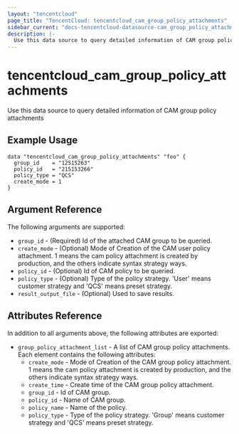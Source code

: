 ```yaml
---
layout: "tencentcloud"
page_title: "TencentCloud: tencentcloud_cam_group_policy_attachments"
sidebar_current: "docs-tencentcloud-datasource-cam_group_policy_attachments"
description: |-
  Use this data source to query detailed information of CAM group policy attachments
---
```


# tencentcloud_cam_group_policy_attachments

Use this data source to query detailed information of CAM group policy attachments

## Example Usage

```hcl
data "tencentcloud_cam_group_policy_attachments" "foo" {
  group_id    = "12515263"
  policy_id   = "215153266"
  policy_type = "QCS"
  create_mode = 1
}
```

## Argument Reference

The following arguments are supported:

* `group_id` - (Required) Id of the attached CAM group to be queried.
* `create_mode` - (Optional) Mode of Creation of the CAM user policy attachment. 1 means the cam policy attachment is created by production, and the others indicate syntax strategy ways.
* `policy_id` - (Optional) Id of CAM policy to be queried.
* `policy_type` - (Optional) Type of the policy strategy. 'User' means customer strategy and 'QCS' means preset strategy.
* `result_output_file` - (Optional) Used to save results.

## Attributes Reference

In addition to all arguments above, the following attributes are exported:

* `group_policy_attachment_list` - A list of CAM group policy attachments. Each element contains the following attributes:
  * `create_mode` - Mode of Creation of the CAM group policy attachment. 1 means the cam policy attachment is created by production, and the others indicate syntax strategy ways.
  * `create_time` - Create time of the CAM group policy attachment.
  * `group_id` - Id of CAM group.
  * `policy_id` - Name of CAM group.
  * `policy_name` - Name of the policy.
  * `policy_type` - Type of the policy strategy. 'Group' means customer strategy and 'QCS' means preset strategy.


